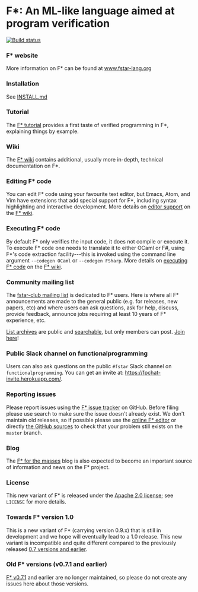 F*: An ML-like language aimed at program verification
=====================================================

[![Build status](https://travis-ci.org/FStarLang/FStar.svg?branch=master)](https://travis-ci.org/FStarLang/FStar)

### F\* website

More information on F\* can be found at www.fstar-lang.org

### Installation

See [INSTALL.md]

[INSTALL.md]: https://github.com/FStarLang/FStar/blob/master/INSTALL.md

### Tutorial

The [F\* tutorial] provides a first taste of verified programming in
F\*, explaining things by example.

[F\* tutorial]: https://www.fstar-lang.org/tutorial/

### Wiki

The [F\* wiki] contains additional, usually more in-depth, technical
documentation on F\*.

[F\* wiki]: https://github.com/FStarLang/FStar/wiki

### Editing F* code

You can edit F\* code using your favourite text editor, but Emacs,
Atom, and Vim have extensions that add special support for F\*,
including syntax highlighting and interactive development. More
details on [editor support] on the [F\* wiki].

[editor support]: https://github.com/FStarLang/FStar/wiki/Editor-support-for-F*

### Executing F* code

By default F* only verifies the input code, it does not compile or execute it.
To execute F* code one needs to translate it to either OCaml or F\#, using
F\*'s code extraction facility---this is invoked using the command line
argument `--codegen OCaml` or `--codegen FSharp`. More details on
[executing F\* code] on the [F\* wiki].

[executing F\* code]: https://github.com/FStarLang/FStar/wiki/Executing-F*-code

### Community mailing list

The [fstar-club mailing list] is dedicated to F* users. Here is where
all F* announcements are made to the general public (e.g. for
releases, new papers, etc) and where users can ask questions, ask for
help, discuss, provide feedback, announce jobs requiring at least 10
years of F* experience, etc.

[List archives] are public and [searchable], but only members can post.
[Join here][fstar-club mailing list]!

[fstar-club mailing list]: http://lists.gforge.inria.fr/mailman/listinfo/fstar-club

[List archives]: https://lists.gforge.inria.fr/pipermail/fstar-club/
[searchable]: https://mail-archive.com/fstar-club@lists.gforge.inria.fr/

### Public Slack channel on functionalprogramming

Users can also ask questions on the public `#fstar` Slack channel
on `functionalprogramming`. You can get an invite at:
<https://fpchat-invite.herokuapp.com/>.
<!-- hopefully soon
Archives are available at:
archive https://functionalprogramming.slackarchive.io/fstar/
-->

### Reporting issues

Please report issues using the [F\* issue tracker] on GitHub.
Before filing please use search to make sure the issue doesn't already exist.
We don't maintain old releases, so if possible please use the
[online F\* editor] or directly [the GitHub sources] to check
that your problem still exists on the `master` branch.

[F\* issue tracker]: https://github.com/FStarLang/FStar/issues
[online F\* editor]: https://www.fstar-lang.org/run.php
[the GitHub sources]: [https://github.com/FStarLang/FStar/blob/master/INSTALL.md#building-f-from-sources

### Blog

The [F\* for the masses] blog is also expected to become an important
source of information and news on the F\* project.

[F\* for the masses]: https://fstarlang.github.io/

### License

This new variant of F* is released under the [Apache 2.0 license];
see `LICENSE` for more details.

[Apache 2.0 license]: https://www.apache.org/licenses/LICENSE-2.0

### Towards F* version 1.0

This is a new variant of F* (carrying version 0.9.x) that is still in
development and we hope will eventually lead to a 1.0 release. This
new variant is incompatible and quite different compared to the
previously released [0.7 versions and earlier].

[0.7 versions and earlier]: https://github.com/FStarLang/FStar#old-f-versions-v071-and-earlier

### Old F* versions (v0.7.1 and earlier) ###

[F\* v0.7.1] and earlier are no longer maintained, so please do not
create any issues here about those versions.

[F\* v0.7.1]: https://github.com/FStarLang/FStar/blob/stratified_last/.old/fstar-0.7.1-alpha.zip?raw=true

